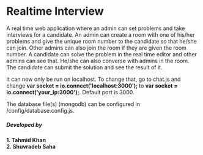 # Realtime Interview
A real time web application where an admin can set problems and take interviews for a candidate. An admin can create a room with one of his/her problems and give the unique room number to the candidate so that he/she can join. Other admins can also join the room if they are given the room number. A candidate can solve the problem in the real time editor and other admins can see that. He/she can also converse with admins in the room. The candidate can submit the solution and see the result of it. <br>

It can now only be run on localhost. To change that, go to chat.js and change <b>var socket = io.connect('localhost:3000'); </b> to <b> var socket = io.connect('your_ip:3000');</b>. Default port is 3000. <br>

The database file(s) (mongodb) can be configured in /config/database.config.js. <br>

<h5>Developed by </h5>
<b>1. Tahmid Khan </b> <br>
<b>2. Shuvradeb Saha </b>
